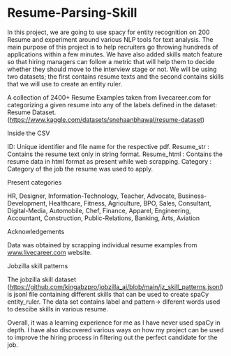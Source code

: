 # Resume-Parsing-Skill

In this project, we are going to use spacy for entity recognition on 200 Resume and experiment around various NLP tools for text analysis. The main purpose of this project is to help recruiters go throwing hundreds of applications within a few minutes. We have also added skills match feature so that hiring managers can follow a metric that will help them to decide whether they should move to the interview stage or not. We will be using two datasets; the first contains resume texts and the second contains skills that we will use to create an entity ruler.

A collection of 2400+ Resume Examples taken from livecareer.com for categorizing a given resume into any of the labels defined in the dataset: Resume Dataset.
(https://www.kaggle.com/datasets/snehaanbhawal/resume-dataset)

Inside the CSV

ID: Unique identifier and file name for the respective pdf.
Resume_str : Contains the resume text only in string format.
Resume_html : Contains the resume data in html format as present while web scrapping.
Category : Category of the job the resume was used to apply.

Present categories

HR, Designer, Information-Technology, Teacher, Advocate, Business-Development, Healthcare, Fitness, Agriculture, BPO, Sales, Consultant, Digital-Media, Automobile, Chef, Finance, Apparel, Engineering, Accountant, Construction, Public-Relations, Banking, Arts, Aviation

Acknowledgements

Data was obtained by scrapping individual resume examples from www.livecareer.com website.

Jobzilla skill patterns

The jobzilla skill dataset (https://github.com/kingabzpro/jobzilla_ai/blob/main/jz_skill_patterns.jsonl) is jsonl file containing different skills that can be used to create spaCy entity_ruler. The data set contains label and pattern-> diferent words used to descibe skills in various resume.

Overall, it was a learning experience for me as I have never used spaCy in depth. I have also discovered various ways on how my project can be used to improve the hiring process in filtering out the perfect candidate for the job.
